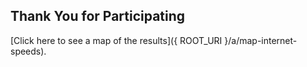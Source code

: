 ## Thank You for Participating

[Click here to see a map of the results]({ ROOT_URI }/a/map-internet-speeds).
